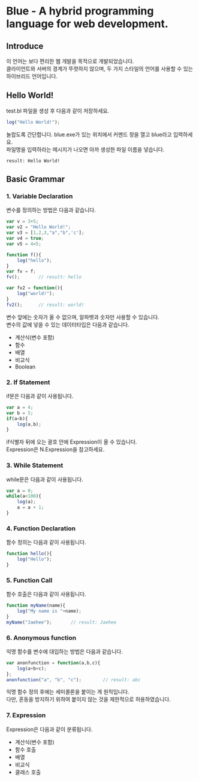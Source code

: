 # Blue - A hybrid programming language for web development.

Introduce
------------
이 언어는 보다 편리한 웹 개발을 목적으로 개발되었습니다.  
클라이언트와 서버의 경계가 뚜렷하지 않으며, 두 가지 스타일의 언어를 사용할 수 있는 하이브리드 언어입니다.  

Hello World!
-----------
test.bl 파일을 생성 후 다음과 같이 저장하세요.  
```javascript
log("Hello World!");
```
놀랍도록 간단합니다.
blue.exe가 있는 위치에서 커멘드 창을 열고 blue라고 입력하세요.  
파일명을 입력하라는 메시지가 나오면 아까 생성한 파일 이름을 넣습니다.   
```
result: Hello World!
```

Basic Grammar
---------------

### 1. Variable Declaration
변수를 정의하는 방법은 다음과 같습니다.  
```javascript
var v = 3+5;
var v2 = "Hello World!";
var v3 = [1,2,3,"a","b",'c'];
var v4 = true;
var v5 = 4<5;

function f(){
    log("hello");
}
var fv = f;
fv();       // result: hello

var fv2 = function(){
    log("world!");
}
fv2();      // result: world!
```
변수 앞에는 숫자가 올 수 없으며, 알파벳과 숫자만 사용할 수 있습니다.  
변수의 값에 넣을 수 있는 데이터타입은 다음과 같습니다.
- 계산식(변수 포함)
- 함수
- 배열
- 비교식
- Boolean

### 2. If Statement
if문은 다음과 같이 사용됩니다.
```javascript
var a = 4;
var b = 5;
if(a<b){
    log(a,b);
}
```
if식별자 뒤에 오는 괄호 안에 Expression이 올 수 있습니다.   
Expression은 N.Expression을 참고하세요.  

### 3. While Statement
while문은 다음과 같이 사용됩니다.
```javascript
var a = 0;
while(a<100){
    log(a);
    a = a + 1;
}
```

### 4. Function Declaration
함수 정의는 다음과 같이 사용됩니다.
```javascript
function hello(){
    log("Hello");
}
```

### 5. Function Call
함수 호출은 다음과 같이 사용됩니다.
```javascript
function myName(name){
    log("My name is "+name);
}
myName("Jaehee");       // result: Jaehee
```

### 6. Anonymous function
익명 함수를 변수에 대입하는 방법은 다음과 같습니다.
```javascript
var anonfunction = function(a,b,c){
    log(a+b+c);
};
anonfunction("a", "b", "c");        // result: abc
```
익명 함수 정의 후에는 세미콜론을 붙이는 게 원칙입니다.   
다만, 혼동을 방지하기 위하여 붙이지 않는 것을 제한적으로 허용하였습니다.


### 7. Expression
Expression은 다음과 같이 분류됩니다.
- 계산식(변수 포함)
- 함수 호출
- 배열
- 비교식  
- 클래스 호출
